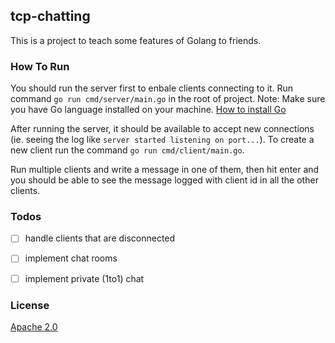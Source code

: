 ## tcp-chatting

This is a project to teach some features of Golang to friends.

### How To Run
You should run the server first to enbale clients connecting to it. 
Run command `go run cmd/server/main.go` in the root of project. 
Note: Make sure you have Go language installed on your machine. [How to install Go](https://golang.org/doc/install)

After running the server, it should be available to accept new connections (ie. seeing the log like `server started listening on port...`).
To create a new client run the command `go run cmd/client/main.go`.

Run multiple clients and write a message in one of them, then hit enter and you should be able to
see the message logged with client id in all the other clients.


### Todos
- [ ] handle clients that are disconnected
- [ ] implement chat rooms
- [ ] implement private (1to1) chat


### License
 [Apache 2.0](http://www.apache.org/licenses/LICENSE-2.0)